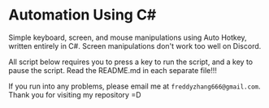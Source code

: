# Automation Using C#

Simple keyboard, screen, and mouse manipulations using Auto Hotkey, written entirely in C#. Screen manipulations don't work too well on Discord.

All script below requires you to press a key to run the script, and a key to pause the script. Read the README.md in each separate file!!!

If you run into any problems, please email me at `freddyzhang666@gmail.com`. Thank you for visiting my repository =D

